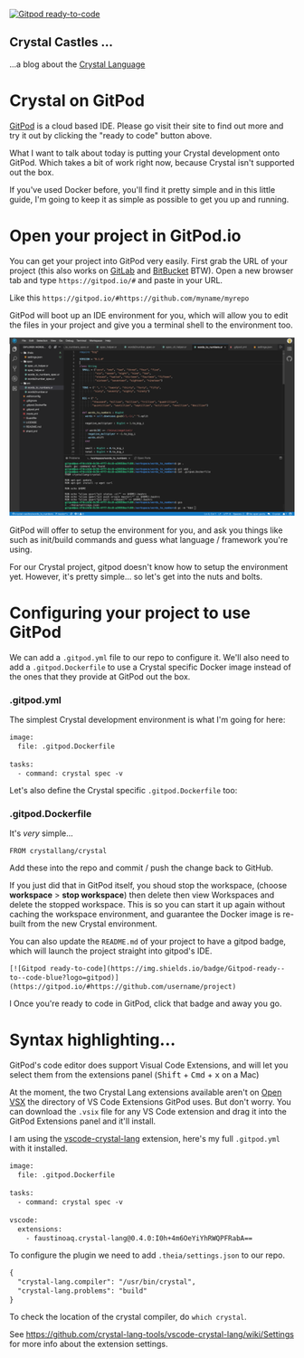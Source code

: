 [![Gitpod ready-to-code](https://img.shields.io/badge/Gitpod-ready--to--code-blue?logo=gitpod)](https://gitpod.io/#https://github.com/crystal-castles/crystal-castles.github.io)


## Crystal Castles ...
...a blog about the [Crystal Language](https://crystal-language.org)



# Crystal on GitPod

[GitPod](https://gitpod.io) is a cloud based IDE.  Please go visit their site to find out more and try it out by clicking the "ready to code" button above.

What I want to talk about today is putting your Crystal development onto GitPod.  Which takes a bit of work right now, because Crystal isn't supported out the box.

If you've used Docker before, you'll find it pretty simple and in this little guide, I'm going to keep it as simple as possible to get you up and running.

# Open your project in GitPod.io

You can get your project into GitPod very easily.  First grab the URL of your project (this also works on [GitLab](https://gitlab.com) and [BitBucket](https://bitbucket.com) BTW).  Open a new browser tab and type `https://gitpod.io/#` and paste in your URL.

Like this `https://gitpod.io/#https://github.com/myname/myrepo`

GitPod will boot up an IDE environment for you, which will allow you to edit the files in your project and give you a terminal shell to the environment too.

![](images/git-pod-crystal-code.png)

GitPod will offer to setup the environment for you, and ask you things like such as init/build commands and guess what language / framework you're using.

For our Crystal project, gitpod doesn't know how to setup the environment yet.  However, it's pretty simple... so let's get into the nuts and bolts.

# Configuring your project to use GitPod

We can add a `.gitpod.yml` file to our repo to configure it.  We'll also need to add a `.gitpod.Dockerfile` to use a Crystal specific Docker image instead of the ones that they provide at GitPod out the box.

### .gitpod.yml

The simplest Crystal development environment is what I'm going for here:

```
image:
  file: .gitpod.Dockerfile

tasks:
  - command: crystal spec -v
```

Let's also define the Crystal specific `.gitpod.Dockerfile` too:

### .gitpod.Dockerfile

It's _very_ simple...

```
FROM crystallang/crystal
```

Add these into the repo and commit / push the change back to GitHub.

If you just did that in GitPod itself, you shoud stop the workspace, (choose **workspace** > **stop workspace**) then delete then view Workspaces and delete the stopped workspace.  This is so you can start it up again without caching the workspace environment, and guarantee the Docker image is re-built from the new Crystal environment.

You can also update the `README.md` of your project to have a gitpod badge, which will launch the project straight into gitpod's IDE. 

```
[![Gitpod ready-to-code](https://img.shields.io/badge/Gitpod-ready--to--code-blue?logo=gitpod)](https://gitpod.io/#https://github.com/username/project)
```
l
Once you're ready to code in GitPod, click that badge and away you go.

# Syntax highlighting...

GitPod's code editor does support Visual Code Extensions, and will let you select them from the extensions panel (<kbd>Shift</kbd> + <kbd>Cmd</kbd> + <kbd>x</kbd> on a Mac)

At the moment, the two Crystal Lang extensions available aren't on [Open VSX](https://open-vsx.org) the directory of VS Code Extensions GitPod uses.  But don't worry. You can download the `.vsix` file for any VS Code extension and drag it into the GitPod Extensions panel and it'll install.

I am using the [vscode-crystal-lang]() extension, here's my full `.gitpod.yml` with it installed.

```
image:
  file: .gitpod.Dockerfile

tasks:
  - command: crystal spec -v

vscode:
  extensions:
    - faustinoaq.crystal-lang@0.4.0:I0h+4m6OeYiYhRWQPFRabA==
```

To configure the plugin we need to add `.theia/settings.json` to our repo.

```
{
  "crystal-lang.compiler": "/usr/bin/crystal",
  "crystal-lang.problems": "build"
}
```

To check the location of the crystal compiler, do `which crystal`.

See https://github.com/crystal-lang-tools/vscode-crystal-lang/wiki/Settings for more info about the extension settings.
